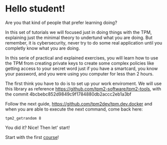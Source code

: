 # Hello student!

Are you that kind of people that prefer learning doing?

In this set of tutorials we will focused just in doing things with the TPM, explaining just the minimal theory to undertund what you are doing. But remember, it is cybersecurity, never try to do some real application until you completly know what you are doing.


In this serie of practical and explained exercises, you will learn how to use the TPM from creating private keys to create some complex policies like getting access to your secret word just if you have a smartcard, you know your password, and you were using you computer for less than 2 hours.

The first think you have to do is to set up your work enviroment. We will use this library as reference https://github.com/tpm2-software/tpm2-tools, with the commit 4bcbebc852d9849c9f1784880db2accc2eb1a3bf

Follow the next guide, https://github.com/tpm2dev/tpm.dev.docker and when you are able to execute the next command, come back here:

```
tpm2_getrandom 8
```

You did it? Nice! Then let' start!

Start with the first [course](Create_keys.md)!
